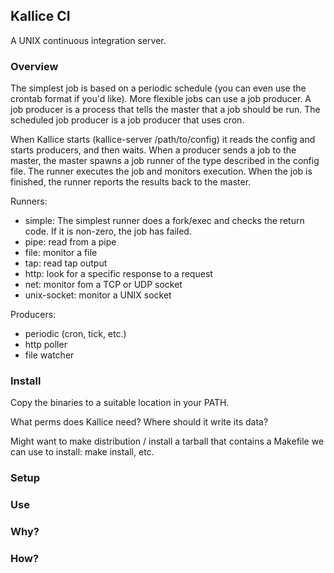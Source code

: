 ## Kallice CI 

A UNIX continuous integration server.

### Overview

The simplest job is based on a periodic schedule (you can even use the crontab
format if you'd like). More flexible jobs can use a job producer. A job producer
is a process that tells the master that a job should be run. The scheduled job
producer is a job producer that uses cron.

When Kallice starts (kallice-server /path/to/config) it reads the config and
starts producers, and then waits. When a producer sends a job to the master, the
master spawns a job runner of the type described in the config file.  The runner 
executes the job and monitors execution. When the job is finished, the runner
reports the results back to the master. 

Runners:

* simple: The simplest runner does a fork/exec and checks the return code. If it
is non-zero, the job has failed.
* pipe: read from a pipe
* file: monitor a file
* tap: read tap output
* http: look for a specific response to a request
* net: monitor fom a TCP or UDP socket
* unix-socket: monitor a UNIX socket

Producers:

* periodic (cron, tick, etc.)
* http poller
* file watcher

### Install

Copy the binaries to a suitable location in your PATH.

What perms does Kallice need? Where should it write its data?

Might want to make distribution / install a tarball that contains a Makefile
we can use to install: make install, etc.

### Setup

### Use

### Why?

### How?
